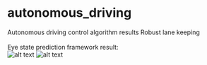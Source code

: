 # autonomous_driving
Autonomous driving control algorithm results
Robust lane keeping 
<br/>
<br/>
Eye state prediction framework result:  
![alt text](./output.gif)
![alt text](./imgs/lateral_lc.gif)
